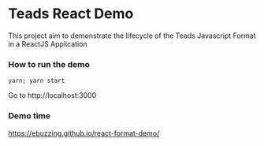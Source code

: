 # Teads React Demo

This project aim to demonstrate the lifecycle of the Teads Javascript Format in a ReactJS Application


### How to run the demo 
```yarn; yarn start```

Go to http://localhost:3000

### Demo time 
https://ebuzzing.github.io/react-format-demo/
